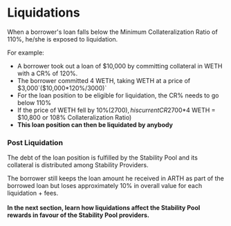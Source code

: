 # Liquidations

When a borrower's loan falls below the Minimum Collateralization Ratio of 110%, he/she is exposed to liquidation.

For example:&#x20;

* A borrower took out a loan of $10,000 by committing collateral in WETH with a CR% of 120%.&#x20;
* The borrower committed 4 WETH, taking WETH at a price of $3,000`($10,000*120%/3000)`
* For the loan position to be eligible for liquidation, the CR% needs to go below 110%&#x20;
* If the price of WETH fell by 10%($2700), his current CR% will fall to 108% ($2700\*4 WETH = $10,800 or 108% Collateralization Ratio)
* **This loan position can then be liquidated by anybody** &#x20;

### Post Liquidation&#x20;

The debt of the loan position is fulfilled by the Stability Pool and its collateral is distributed among Stability Providers.

The borrower still keeps the loan amount he received in ARTH as part of the borrowed loan but loses approximately 10% in overall value for each liquidation + fees.  \
\
**In the next section, learn how liquidations affect the Stability Pool rewards in favour of the Stability Pool providers.**&#x20;
